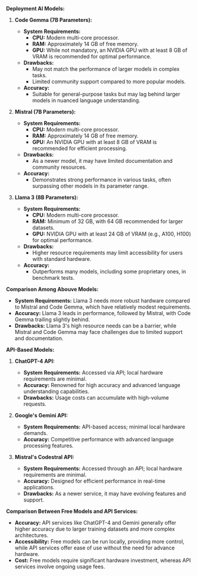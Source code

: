 
**Deployment AI Models:**

1. **Code Gemma (7B Parameters):**
   - **System Requirements:**
     - **CPU:** Modern multi-core processor.
     - **RAM:** Approximately 14 GB of free memory. 
     - **GPU:** While not mandatory, an NVIDIA GPU with at least 8 GB of VRAM is recommended for optimal performance. 
   - **Drawbacks:**
     - May not match the performance of larger models in complex tasks.
     - Limited community support compared to more popular models.
   - **Accuracy:**
     - Suitable for general-purpose tasks but may lag behind larger models in nuanced language understanding.

2. **Mistral (7B Parameters):**
   - **System Requirements:**
     - **CPU:** Modern multi-core processor.
     - **RAM:** Approximately 14 GB of free memory. 
     - **GPU:** An NVIDIA GPU with at least 8 GB of VRAM is recommended for efficient processing. 
   - **Drawbacks:**
     - As a newer model, it may have limited documentation and community resources.
   - **Accuracy:**
     - Demonstrates strong performance in various tasks, often surpassing other models in its parameter range. 

3. **Llama 3 (8B Parameters):**
   - **System Requirements:**
     - **CPU:** Modern multi-core processor.
     - **RAM:** Minimum of 32 GB, with 64 GB recommended for larger datasets. 
     - **GPU:** NVIDIA GPU with at least 24 GB of VRAM (e.g., A100, H100) for optimal performance. 
   - **Drawbacks:**
     - Higher resource requirements may limit accessibility for users with standard hardware.
   - **Accuracy:**
     - Outperforms many models, including some proprietary ones, in benchmark tests. 

**Comparison Among Abouve Models:**
- **System Requirements:** Llama 3 needs more robust hardware compared to Mistral and Code Gemma, which have relatively modest requirements.
- **Accuracy:** Llama 3 leads in performance, followed by Mistral, with Code Gemma trailing slightly behind.
- **Drawbacks:** Llama 3's high resource needs can be a barrier, while Mistral and Code Gemma may face challenges due to limited support and documentation.

**API-Based Models:**

1. **ChatGPT-4 API:**
   - **System Requirements:** Accessed via API; local hardware requirements are minimal.
   - **Accuracy:** Renowned for high accuracy and advanced language understanding capabilities.
   - **Drawbacks:** Usage costs can accumulate with high-volume requests.

2. **Google's Gemini API:**
   - **System Requirements:** API-based access; minimal local hardware demands.
   - **Accuracy:** Competitive performance with advanced language processing features.

3. **Mistral's Codestral API:**
   - **System Requirements:** Accessed through an API; local hardware requirements are minimal.
   - **Accuracy:** Designed for efficient performance in real-time applications.
   - **Drawbacks:** As a newer service, it may have evolving features and support.

**Comparison Between Free Models and API Services:**
- **Accuracy:** API services like ChatGPT-4 and Gemini generally offer higher accuracy due to larger training datasets and more complex architectures.
- **Accessibility:** Free models can be run locally, providing more control, while API services offer ease of use without the need for advance hardware.
- **Cost:** Free models require significant hardware investment, whereas API services involve ongoing usage fees.

